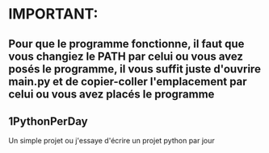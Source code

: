 # IMPORTANT:
## Pour que le programme fonctionne, il faut que vous changiez le PATH par celui ou vous avez posés le programme, il vous suffit juste d'ouvrire main.py et de copier-coller l'emplacement par celui ou vous avez placés le programme

## 1PythonPerDay
Un simple projet ou j'essaye d'écrire un projet python par jour

